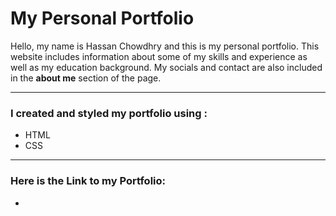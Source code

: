 # My Personal Portfolio

Hello, my name is Hassan Chowdhry and this is my personal portfolio.
This website includes information about some of my skills and experience as well as my education background. My socials and contact are also included in the <b>about me</b> section of the page.


<hr>

### I created and styled my portfolio using :
- HTML
- CSS

<hr>

### Here is the Link to my Portfolio:
- []()
